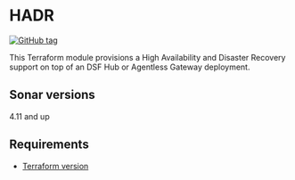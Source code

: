 # HADR
[![GitHub tag](https://img.shields.io/github/v/tag/imperva/dsfkit.svg)](https://github.com/imperva/dsfkit/tags)

This Terraform module provisions a High Availability and Disaster Recovery support on top of an DSF Hub or Agentless Gateway deployment.

## Sonar versions
4.11 and up

## Requirements
* [Terraform version](versions.tf)
